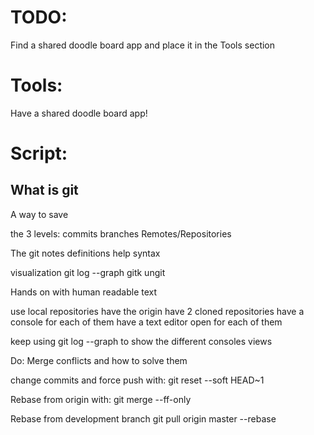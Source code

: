 





# TODO:

Find a shared doodle board app and place it in the Tools section


# Tools:
Have a shared doodle board app!





# Script:

## What is git
A way to save

the 3 levels:
commits
branches
Remotes/Repositories

The git notes
definitions
help syntax

visualization
git log --graph
gitk
ungit



Hands on with human readable text

use local repositories
have the origin
have 2 cloned repositories
have a console for each of them
have a text editor open for each of them

keep using git log --graph to show the different consoles views


Do:
Merge conflicts and how to solve them

change commits and force push with:
    git reset --soft HEAD~1

Rebase from origin with:
    git merge --ff-only <your-development-branch-name>

Rebase from development branch
    git pull origin master --rebase

